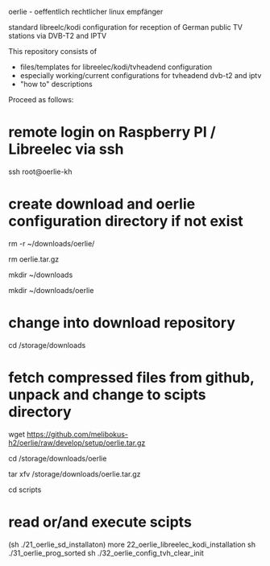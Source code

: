 oerlie - oeffentlich rechtlicher linux empfänger

standard libreelc/kodi configuration for reception of German public TV stations via DVB-T2 and IPTV 

This repository consists of
- files/templates for libreelec/kodi/tvheadend configuration
- especially working/current configurations for tvheadend dvb-t2 and iptv
- "how to" descriptions


Proceed as follows:

# remote login on Raspberry PI / Libreelec via ssh
ssh root@oerlie-kh

# create download and oerlie configuration directory if not exist
rm -r ~/downloads/oerlie/

rm oerlie.tar.gz

mkdir ~/downloads

mkdir ~/downloads/oerlie

# change into download repository
cd /storage/downloads

# fetch compressed files from github, unpack and change to scipts directory
wget https://github.com/melibokus-h2/oerlie/raw/develop/setup/oerlie.tar.gz

cd /storage/downloads/oerlie

tar xfv /storage/downloads/oerlie.tar.gz

cd scripts

# read or/and execute scipts
(sh ./21_oerlie_sd_installaton)
more 22_oerlie_libreelec_kodi_installation
sh ./31_oerlie_prog_sorted
sh ./32_oerlie_config_tvh_clear_init


